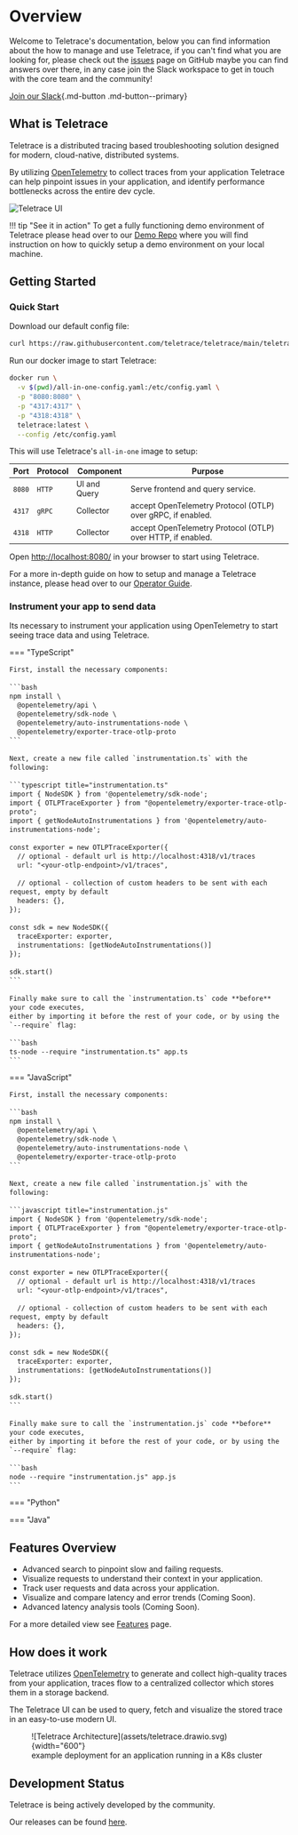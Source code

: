 # Overview

Welcome to Teletrace's documentation, below you can find information about the how to manage and use Teletrace,
if you can't find what you are looking for, please check out the [issues](https://github.com/teletrace/teletrace/issues) page on GitHub maybe you can find answers over there,
in any case join the Slack workspace to get in touch with the core team and the community!

[Join our Slack](https://join.slack.com/t/teletrace/shared_invite/zt-1qv0kogcn-KlbBB2yS~gUCGszZoSpJfQ){.md-button .md-button--primary}

## What is Teletrace

Teletrace is a distributed tracing based troubleshooting solution designed for modern, cloud-native, distributed systems.

By utilizing [OpenTelemetry](https://opentelemetry.io/) to collect traces from your application Teletrace can help pinpoint issues in your application, and identify performance bottlenecks across the entire dev cycle.

![Teletrace UI](assets/demo.gif)

<!-- prettier-ignore-start -->
!!! tip "See it in action"
    To get a fully functioning demo environment of Teletrace please head over to our [Demo Repo](https://github.com/teletrace/opentelemetry-demo) where you will find instruction on how to quickly setup a demo environment on your local machine.
<!-- prettier-ignore-end -->

## Getting Started

### Quick Start

Download our default config file:

```bash
curl https://raw.githubusercontent.com/teletrace/teletrace/main/teletrace-otelcol/config/all-in-one-config.yaml > all-in-one-config.yaml
```

Run our docker image to start Teletrace:

```bash
docker run \
  -v $(pwd)/all-in-one-config.yaml:/etc/config.yaml \
  -p "8080:8080" \
  -p "4317:4317" \
  -p "4318:4318" \
  teletrace:latest \
  --config /etc/config.yaml
```

This will use Teletrace's `all-in-one` image to setup:

| Port   | Protocol | Component    | Purpose                                                     |
| ------ | -------- | ------------ | ----------------------------------------------------------- |
| `8080` | `HTTP`   | UI and Query | Serve frontend and query service.                           |
| `4317` | `gRPC`   | Collector    | accept OpenTelemetry Protocol (OTLP) over gRPC, if enabled. |
| `4318` | `HTTP`   | Collector    | accept OpenTelemetry Protocol (OTLP) over HTTP, if enabled. |

Open [http://localhost:8080/](http://localhost:8080/) in your browser to start using Teletrace.

For a more in-depth guide on how to setup and manage a Teletrace instance, please head over to our [Operator Guide](./operator-guide/architecture-overview.md).

### Instrument your app to send data

Its necessary to instrument your application using OpenTelemetry to start seeing trace data and using Teletrace.

=== "TypeScript"

    First, install the necessary components:

    ```bash
    npm install \
      @opentelemetry/api \
      @opentelemetry/sdk-node \
      @opentelemetry/auto-instrumentations-node \
      @opentelemetry/exporter-trace-otlp-proto
    ```

    Next, create a new file called `instrumentation.ts` with the following:

    ```typescript title="instrumentation.ts"
    import { NodeSDK } from '@opentelemetry/sdk-node';
    import { OTLPTraceExporter } from "@opentelemetry/exporter-trace-otlp-proto";
    import { getNodeAutoInstrumentations } from '@opentelemetry/auto-instrumentations-node';

    const exporter = new OTLPTraceExporter({
      // optional - default url is http://localhost:4318/v1/traces
      url: "<your-otlp-endpoint>/v1/traces",

      // optional - collection of custom headers to be sent with each request, empty by default
      headers: {},
    });

    const sdk = new NodeSDK({
      traceExporter: exporter,
      instrumentations: [getNodeAutoInstrumentations()]
    });

    sdk.start()
    ```

    Finally make sure to call the `instrumentation.ts` code **before** your code executes,
    either by importing it before the rest of your code, or by using the `--require` flag:

    ```bash
    ts-node --require "instrumentation.ts" app.ts
    ```

=== "JavaScript"

    First, install the necessary components:

    ```bash
    npm install \
      @opentelemetry/api \
      @opentelemetry/sdk-node \
      @opentelemetry/auto-instrumentations-node \
      @opentelemetry/exporter-trace-otlp-proto
    ```

    Next, create a new file called `instrumentation.js` with the following:

    ```javascript title="instrumentation.js"
    import { NodeSDK } from '@opentelemetry/sdk-node';
    import { OTLPTraceExporter } from "@opentelemetry/exporter-trace-otlp-proto";
    import { getNodeAutoInstrumentations } from '@opentelemetry/auto-instrumentations-node';

    const exporter = new OTLPTraceExporter({
      // optional - default url is http://localhost:4318/v1/traces
      url: "<your-otlp-endpoint>/v1/traces",

      // optional - collection of custom headers to be sent with each request, empty by default
      headers: {},
    });

    const sdk = new NodeSDK({
      traceExporter: exporter,
      instrumentations: [getNodeAutoInstrumentations()]
    });

    sdk.start()
    ```

    Finally make sure to call the `instrumentation.js` code **before** your code executes,
    either by importing it before the rest of your code, or by using the `--require` flag:

    ```bash
    node --require "instrumentation.js" app.js
    ```

=== "Python"

=== "Java"

## Features Overview

- Advanced search to pinpoint slow and failing requests.
- Visualize requests to understand their context in your application.
- Track user requests and data across your application.
- Visualize and compare latency and error trends (Coming Soon).
- Advanced latency analysis tools (Coming Soon).

For a more detailed view see [Features](./features.md) page.

## How does it work

Teletrace utilizes [OpenTelemetry](https://opentelemetry.io/) to generate and collect high-quality traces from your application,
traces flow to a centralized collector which stores them in a storage backend.

The Teletrace UI can be used to query, fetch and visualize the stored trace in an easy-to-use modern UI.

<figure markdown>
  ![Teletrace Architecture](assets/teletrace.drawio.svg){width="600"}
  <figcaption>example deployment for an application running in a K8s cluster</figcaption>
</figure>

## Development Status

Teletrace is being actively developed by the community.

Our releases can be found [here](https://github.com/teletrace/teletrace/releases).
